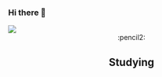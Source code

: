### Hi there 👋
<img src="https://capsule-render.vercel.app/api?type=waving&color=auto&height=200&section=header&text=Yubin's github&fontSize=90" />
<div align="center">
:pencil2:<h2>Studying

<!--
**cybin050300/cybin050300** is a ✨ _special_ ✨ repository because its `README.md` (this file) appears on your GitHub profile.

Here are some ideas to get you started:

- 🔭 I’m currently working on ...
- 🌱 I’m currently learning ...
- 👯 I’m looking to collaborate on ...
- 🤔 I’m looking for help with ...
- 💬 Ask me about ...
- 📫 How to reach me: ...
- 😄 Pronouns: ...
- ⚡ Fun fact: ...
-->
